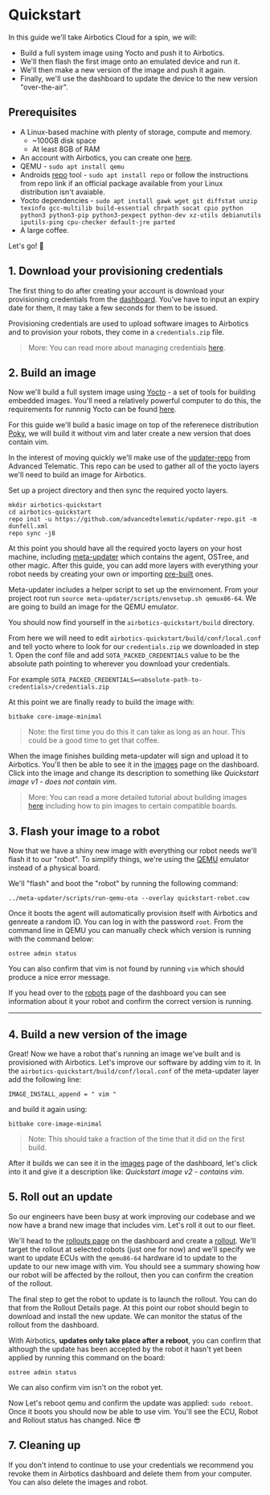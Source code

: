 # Quickstart

In this guide we'll take Airbotics Cloud for a spin, we will:
- Build a full system image using Yocto and push it to Airbotics.
- We'll then flash the first image onto an emulated device and run it.
- We'll then make a new version of the image and push it again.
- Finally, we'll use the dashboard to update the device to the new version "over-the-air".


## Prerequisites
- A Linux-based machine with plenty of storage, compute and memory.
    - ~100GB disk space
    - At least 8GB of RAM
- An account with Airbotics, you can create one [here](https://dashboard.airbotics.io/registration).
- QEMU - `sudo apt install qemu`
- Androids [repo](https://source.android.com/docs/setup/download#installing-repo) tool -  `sudo apt install repo` or follow the instructions from repo link if an official package available from your Linux distribution isn't avaiable.
- Yocto dependencies - `sudo apt install gawk wget git diffstat unzip texinfo gcc-multilib build-essential chrpath socat cpio python python3 python3-pip python3-pexpect python-dev xz-utils debianutils iputils-ping cpu-checker default-jre parted`
- A large coffee.

Let's go! 🚀



## 1. Download your provisioning credentials

The first thing to do after creating your account is download your provisioning credentials from the [dashboard](https://dashboard.airbotics.io/team/provisioning-credentials). You've have to input an expiry date for them, it may take a few seconds for them to be issued.

Provisioning credentials are used to upload software images to Airbotics and to provision your robots, they come in a `credentials.zip` file.

> More: You can read more about managing credentials [here](#).


## 2. Build an image

Now we'll build a full system image using [Yocto](https://www.yoctoproject.org/) - a set of tools for building embedded images. You'll need a relatively powerful computer to do this, the requirements for runnnig Yocto can be found [here](https://docs.yoctoproject.org/3.2.3/ref-manual/ref-system-requirements.html).

For this guide we'll build a basic image on top of the referenece distribution [Poky](https://www.yoctoproject.org/software-item/poky/), we will build it without vim and later create a new version that does contain vim.

In the interest of moving quickly we'll make use of the [updater-repo](https://github.com/advancedtelematic/updater-repo) from Advanced Telematic. This repo can be used to gather all of the yocto layers we'll need to build an image for Airbotics.

Set up a project directory and then sync the required yocto layers.

```
mkdir airbotics-quickstart
cd airbotics-quickstart
repo init -u https://github.com/advancedtelematic/updater-repo.git -m dunfell.xml
repo sync -j8
```

At this point you should have all the required yocto layers on your host machine, including [meta-updater](https://github.com/uptane/meta-updater) which contains the agent, OSTree, and other magic.  After this guide, you can add more layers with everything your robot needs by creating your own or importing [pre-built](https://layers.openembedded.org/layerindex/branch/master/layers/) ones.

Meta-updater includes a helper script to set up the envirnoment. From your project root run `source meta-updater/scripts/envsetup.sh qemux86-64`. We are going to build an image for the QEMU emulator.

You should now find yourself in the `airbotics-quickstart/build` directory.

From here we will need to edit `airbotics-quickstart/build/conf/local.conf` and tell yocto where to look for our `credentials.zip` we downloaded in step 1. Open the conf file and add `SOTA_PACKED_CREDENTIALS` value to be the absolute path pointing to wherever you download your credentials.

For example `SOTA_PACKED_CREDENTIALS=<absolute-path-to-credentials>/credentials.zip`

At this point we are finally ready to build the image with:

```
bitbake core-image-minimal
```

> Note: the first time you do this it can take as long as an hour. This could be a good time to get that coffee.


When the image finishes building meta-updater will sign and upload it to Airbotics. You'll then be able to see it in the [images](https://dashboard.airbotics.io/images) page on the dashboard. Click into the image and change its description to something like _Quickstart image v1 - does not contain vim_.

> More: You can read a more detailed tutorial about building images [here](#) including how to pin images to certain compatible boards.


## 3. Flash your image to a robot

Now that we have a shiny new image with everything our robot needs we'll flash it to our "robot". To simplify things, we're using the [QEMU](https://www.qemu.org/) emulator instead of a physical board.

We'll "flash" and boot the "robot" by running the following command:

```
../meta-updater/scripts/run-qemu-ota --overlay quickstart-robot.cow
```

Once it boots the agent will automatically provision itself with Airbotics and genreate a random ID. You can log in with the password `root`. From the command line in QEMU you can manually check which version is running with the command below:

```
ostree admin status
```

You can also confirm that vim is not found by running `vim` which should produce a nice error message.

If you head over to the [robots](https://dashboard.airbotics.io/robots) page of the dashboard you can see information about it your robot and confirm the correct version is running.


<!-- > More: You can read more about different boards [here](#), ostree commands, agent status. -->

----------------------------
## 4. Build a new version of the image

Great! Now we have a robot that's running an image we've built and is provisioned with Airbotics. Let's improve our software by adding vim to it. In the `airbotics-quickstart/build/conf/local.conf` of the meta-updater layer add the following line:

```
IMAGE_INSTALL_append = " vim "
```

and build it again using:

```
bitbake core-image-minimal
```

> Note: This should take a fraction of the time that it did on the first build.

After it builds we can see it in the [images](https://dashboard.airbotics.io/images) page of the dashboard, let's click into it and give it a description like: _Quickstart image v2 - contains vim_.

## 5. Roll out an update

So our engineers have been busy at work improving our codebase and we now have a brand new image that includes vim. Let's roll it out to our fleet.

We'll head to the [rollouts page](https://dashboard.airbotics.io/rollouts) on the dashboard and create a [rollout](../components/rollouts.md). We'll target the rollout at selected robots (just one for now) and we'll specify we want to update ECUs with the `qemu86-64` hardware id to update to the update to our new image with vim. You should see a summary showing how our robot will be affected by the rollout, then you can confirm the creation of the rollout.

The final step to get the robot to update is to launch the rollout. You can do that from the Rollout Details page. At this point our robot should begin to download and install the new update. We can monitor the status of the rollout from the dashboard.

With Airbotics, **updates only take place after a reboot**, you can confirm that although the update has been accepted by the robot it hasn't yet been applied by running this command on the board:

```
ostree admin status
```

We can also confirm vim isn't on the robot yet.

Now Let's reboot qemu and confirm the update was applied: `sudo reboot`. Once it boots you should now be able to use vim. You'll see the ECU, Robot and Rollout status has changed. Nice 😎

## 7. Cleaning up

If you don't intend to continue to use your credentials we recommend you revoke them in Airbotics dashboard and delete them from your computer. You can also delete the images and robot.

<!-- ## Next steps

Now that you have completed a basic workflow here are some cool things you can do:

- [Group your robots](../components/groups.md).

- [Learn about the core concepts of Airbotics](../introduction/core-concepts.md).

- [Learn about the technologies Airbotics is built on](../introduction/supporting-technologies.md). -->